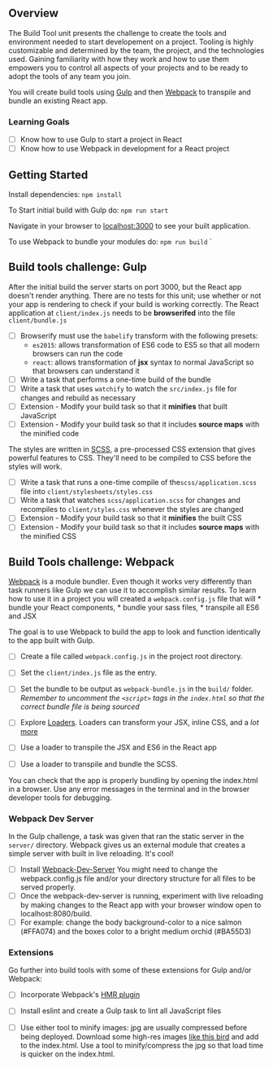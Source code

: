 ## Overview
The Build Tool unit presents the challenge to create the tools and environment
needed to start developement on a project. Tooling is highly customizable and
determined by the team, the project, and the technologies used. Gaining
familiarity with how they work and how to use them empowers you to control all
aspects of your projects and to be ready to adopt the tools of any team you
join.

You will create build tools using [Gulp](http://www.gulpjs) and then
[Webpack](http://webpack.github.io/) to transpile and bundle an existing React
app. 
### Learning Goals
- [ ] Know how to use Gulp to start a project in React
- [ ] Know how to use Webpack in development for a React project

## Getting Started
Install dependencies: 
`npm install`

To Start initial build with Gulp do:
`npm run start`

Navigate in your browser to [localhost:3000](http://localhost:3000/) to see your
built application.

To use Webpack to bundle your modules do:
`npm run build`
`
## Build tools challenge: Gulp
After the initial build the server starts on port 3000, but the React app doesn't render anything. There are no tests for this unit; use whether or not your app is rendering to check if your build is working correctly. The React application at `client/index.js` needs to be **browserifed** into the file `client/bundle.js`

- [ ] Browserify must use the `babelify` transform with the following presets:
  - `es2015`: allows transformation of ES6 code to ES5 so that all modern browsers can run the code
  - `react`: allows transformation of **jsx** syntax to normal JavaScript so that browsers can understand it
- [ ] Write a task that performs a one-time build of the bundle
- [ ] Write a task that uses `watchify` to watch the `src/index.js` file for changes and rebuild as necessary
- [ ] Extension - Modify your build task so that it **minifies** that built JavaScript
- [ ] Extension - Modify your build task so that it includes **source maps** with the minified code

The styles are written in [SCSS](http://sass-lang.com/guide), a pre-processed CSS extension that gives powerful features to CSS. They'll need to be compiled to CSS before the styles will work.

- [ ] Write a task that runs a one-time compile of the`scss/application.scss` file into `client/stylesheets/styles.css`
- [ ] Write a task that watches `scss/application.scss` for changes and recompiles to `client/styles.css` whenever the styles are changed
- [ ] Extension - Modify your build task so that it **minifies** the built CSS
- [ ] Extension - Modify your build task so that it includes **source maps** with the minified CSS

## Build Tools challenge: Webpack
[Webpack](https://webpack.github.io/docs/) is a module bundler. Even though it works very differently than task runners like Gulp we can use it to accomplish similar results. To learn how to use it in a project you will created a `webpack.config.js` file that will 
    * bundle your React components, 
    * bundle your sass files,
    * transpile all ES6 and JSX

The goal is to use Webpack to build the app to look and function identically to the app
built with Gulp.

- [ ] Create a file called `webpack.config.js` in the project root directory.
- [ ] Set the `client/index.js` file as the entry.
- [ ] Set the bundle to be output as `webpack-bundle.js` in the `build/` folder.
<em>Remember to uncomment the `<script>` tags in the `index.html` so that the correct bundle file is being sourced</em>

- [ ] Explore [Loaders](https://webpack.github.io/docs/loaders.html). Loaders
  can transform your JSX, inline CSS, and a _lot_
  [more](https://webpack.github.io/docs/using-loaders.html)
- [ ] Use a loader to transpile the JSX and ES6 in the React app
- [ ] Use a loader to transpile and bundle the SCSS.

You can check that the app is properly bundling by opening the index.html in
a browser. Use any error messages in the terminal and in the browser developer
tools for debugging. 

### Webpack Dev Server
In the Gulp challenge, a task was given that ran the static server in the
`server/` directory. Webpack gives us an external module that creates a simple
server with built in live reloading. It's cool!

- [ ] Install
  [Webpack-Dev-Server](https://webpack.github.io/docs/webpack-dev-server.html)
  You might need to change the webpack.config.js file and/or your directory
  structure for all files to be served properly.
- [ ] Once the webpack-dev-server is running, experiment with live reloading by
  making changes to the React app with your browser window open to
  localhost:8080/build.
- [ ] For example: change the body background-color to a nice salmon (#FFA074) and the boxes
  color to a bright medium orchid (#BA55D3)

### Extensions
Go further into build tools with some of these extensions for Gulp and/or
Webpack:
- [ ] Incorporate Webpack's [HMR
  plugin](https://webpack.github.io/docs/hot-module-replacement.html)
- [ ] Install eslint and create a Gulp task to lint all JavaScript files
- [ ] Use either tool to minify images: jpg are usually compressed before being
  deployed. Download some high-res images [like this
  bird](https://commons.wikimedia.org/wiki/Category:Colorful_birds#/media/File:Schwarzk%C3%B6pfchen.JPG)
  and add to the index.html. Use a tool to minify/compress the jpg so that load
  time is quicker on the index.html. 


